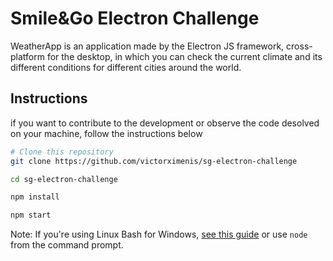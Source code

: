 # Smile&Go Electron Challenge

WeatherApp is an application made by the Electron JS framework, cross-platform for the desktop, in which you can check the current climate and its different conditions for different cities around the world.

## Instructions

if you want to contribute to the development or observe the code desolved on your machine, follow the instructions below

```bash
# Clone this repository
git clone https://github.com/victorximenis/sg-electron-challenge

cd sg-electron-challenge

npm install

npm start
```

Note: If you're using Linux Bash for Windows, [see this guide](https://www.howtogeek.com/261575/how-to-run-graphical-linux-desktop-applications-from-windows-10s-bash-shell/) or use `node` from the command prompt.
